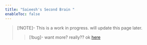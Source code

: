 ```yaml
---
title: "Saieesh's Second Brain "
enableToc: false
---
```


>[!NOTE]-  This is a work in progress.
>will update this page later.
>>[!bug]- want more?
>>really??
>>	ok
>>	[here](https://saieeshb.github.io/quartz/genetics/)



